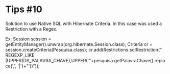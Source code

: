 # Tips #10
Solution to use Native SQL with Hibernate Criteria. In this case was used a Restriction with a Regex.

Ex:
	Session session = getEntityManager().unwrap(org.hibernate.Session.class);
	Criteria cr = session.createCriteria(Pesquisa.class);
	cr.add(Restrictions.sqlRestriction(" REGEXP_LIKE (UPPER(DS_PALAVRA_CHAVE),UPPER('"+pesquisa.getPalavraChave().replace(',', '|')+"'))"));
